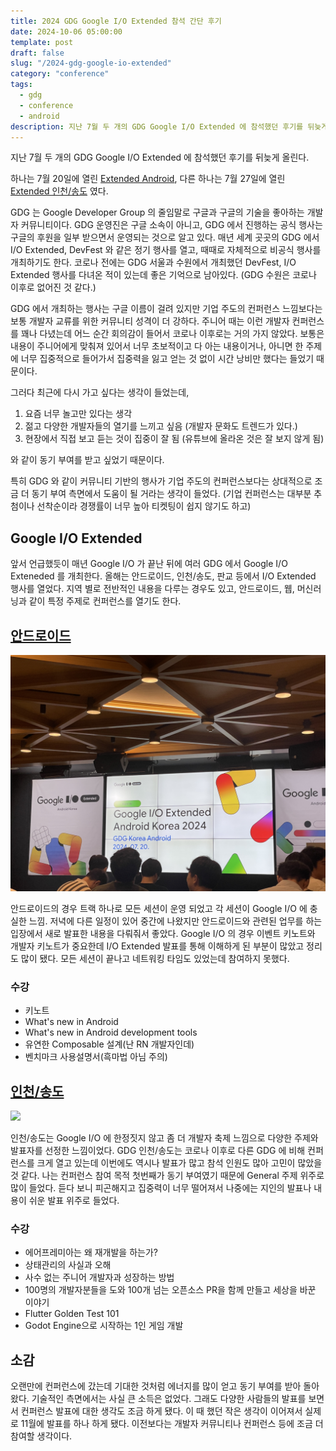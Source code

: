 ```yaml
---
title: 2024 GDG Google I/O Extended 참석 간단 후기
date: 2024-10-06 05:00:00
template: post
draft: false
slug: "/2024-gdg-google-io-extended"
category: "conference"
tags:
  - gdg
  - conference
  - android
description: 지난 7월 두 개의 GDG Google I/O Extended 에 참석했던 후기를 뒤늦게 올린다.
---
```


지난 7월 두 개의 GDG Google I/O Extended 에 참석했던 후기를 뒤늦게 올린다.

하나는 7월 20일에 열린 [Extended Android](https://festa.io/events/5509), 다른 하나는 7월 27일에 열린 [Extended 인천/송도](https://festa.io/events/5477) 였다.

GDG 는 Google Developer Group 의 줄임말로 구글과 구글의 기술을 좋아하는 개발자 커뮤니티이다. GDG 운영진은 구글 소속이 아니고, GDG 에서 진행하는 공식 행사는 구글의 후원을 일부 받으면서 운영되는 것으로 알고 있다. 매년 세계 곳곳의 GDG 에서 I/O Extended, DevFest 와 같은 정기 행사를 열고, 때때로 자체적으로 비공식 행사를 개최하기도 한다. 코로나 전에는 GDG 서울과 수원에서 개최했던 DevFest, I/O Extended 행사를 다녀온 적이 있는데 좋은 기억으로 남아있다. (GDG 수원은 코로나 이후로 없어진 것 같다.)

GDG 에서 개최하는 행사는 구글 이름이 걸려 있지만 기업 주도의 컨퍼런스 느낌보다는 보통 개발자 교류를 위한 커뮤니티 성격이 더 강하다. 주니어 때는 이런 개발자 컨퍼런스를 꽤나 다녔는데 어느 순간 회의감이 들어서 코로나 이후로는 거의 가지 않았다. 보통은 내용이 주니어에게 맞춰져 있어서 너무 초보적이고 다 아는 내용이거나, 아니면 한 주제에 너무 집중적으로 들어가서 집중력을 잃고 얻는 것 없이 시간 낭비만 했다는 들었기 때문이다.

그러다 최근에 다시 가고 싶다는 생각이 들었는데,

1. 요즘 너무 놀고만 있다는 생각
2. 젊고 다양한 개발자들의 열기를 느끼고 싶음 (개발자 문화도 트렌드가 있다.)
3. 현장에서 직접 보고 듣는 것이 집중이 잘 됨 (유튜브에 올라온 것은 잘 보지 않게 됨)

와 같이 동기 부여를 받고 싶었기 때문이다.

특히 GDG 와 같이 커뮤니티 기반의 행사가 기업 주도의 컨퍼런스보다는 상대적으로 조금 더 동기 부여 측면에서 도움이 될 거라는 생각이 들었다. (기업 컨퍼런스는 대부분 추첨이나 선착순이라 경쟁률이 너무 높아 티켓팅이 쉽지 않기도 하고)

## Google I/O Extended

앞서 언급했듯이 매년 Google I/O 가 끝난 뒤에 여러 GDG 에서 Google I/O Exteneded 를 개최한다. 올해는 안드로이드, 인천/송도, 판교 등에서 I/O Extended 행사를 열었다. 지역 별로 전반적인 내용을 다루는 경우도 있고, 안드로이드, 웹, 머신러닝과 같이 특정 주제로 컨퍼런스를 열기도 한다.

## [안드로이드](https://festa.io/events/5509)

![](media/android.JPG)

안드로이드의 경우 트랙 하나로 모든 세션이 운영 되었고 각 세션이 Google I/O 에 충실한 느낌. 저녁에 다른 일정이 있어 중간에 나왔지만 안드로이드와 관련된 업무를 하는 입장에서 새로 발표한 내용을 다뤄줘서 좋았다. Google I/O 의 경우 이벤트 키노트와 개발자 키노트가 중요한데 I/O Extended 발표를 통해 이해하게 된 부분이 많았고 정리도 많이 됐다. 모든 세션이 끝나고 네트워킹 타임도 있었는데 참여하지 못했다.

### 수강

- 키노트
- What's new in Android
- What's new in Android development tools
- 유연한 Composable 설계(난 RN 개발자인데)
- 벤치마크 사용설명서(흑마법 아님 주의)

## [인천/송도](https://festa.io/events/5477)

![](media/incheon.JPG)

인천/송도는 Google I/O 에 한정짓지 않고 좀 더 개발자 축제 느낌으로 다양한 주제와 발표자를 선정한 느낌이었다. GDG 인천/송도는 코로나 이후로 다른 GDG 에 비해 컨퍼런스를 크게 열고 있는데 이번에도 역시나 발표가 많고 참석 인원도 많아 고민이 많았을 것 같다. 나는 컨퍼런스 참여 목적 첫번째가 동기 부여였기 때문에 General 주제 위주로 많이 들었다. 듣다 보니 피곤해지고 집중력이 너무 떨어져서 나중에는 지인의 발표나 내용이 쉬운 발표 위주로 들었다.

### 수강

- 에어프레미아는 왜 재개발을 하는가?
- 상태관리의 사실과 오해
- 사수 없는 주니어 개발자과 성장하는 방법
- 100명의 개발자분들을 도와 100개 넘는 오픈소스 PR을 함께 만들고 세상을 바꾼 이야기
- Flutter Golden Test 101
- Godot Engine으로 시작하는 1인 게임 개발

## 소감

오랜만에 컨퍼런스에 갔는데 기대한 것처럼 에너지를 많이 얻고 동기 부여를 받아 돌아왔다. 기술적인 측면에서는 사실 큰 소득은 없었다. 그래도 다양한 사람들의 발표를 보면서 컨퍼런스 발표에 대한 생각도 조금 하게 됐다. 이 때 했던 작은 생각이 이어져서 실제로 11월에 발표를 하나 하게 됐다. 이전보다는 개발자 커뮤니티나 컨퍼런스 등에 조금 더 참여할 생각이다.
